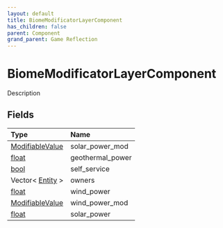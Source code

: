 ```yaml
---
layout: default
title: BiomeModificatorLayerComponent
has_children: false
parent: Component
grand_parent: Game Reflection
---
```

# BiomeModificatorLayerComponent
Description 

## Fields
| Type | Name |
|:-------------|:--------------|
| [ModifiableValue](/game-reflection/classes/modifiable_value.md) | solar_power_mod |
| [float](/game-reflection/components/float.md) | geothermal_power |
| [bool](/game-reflection/components/bool.md) | self_service |
| Vector< [Entity](/game-reflection/classes/entity.md) > | owners |
| [float](/game-reflection/components/float.md) | wind_power |
| [ModifiableValue](/game-reflection/classes/modifiable_value.md) | wind_power_mod |
| [float](/game-reflection/components/float.md) | solar_power |
